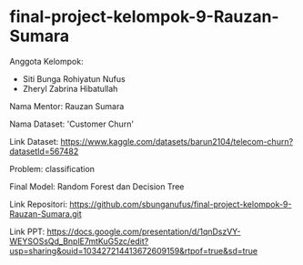 # final-project-kelompok-9-Rauzan-Sumara
Anggota Kelompok:
- Siti Bunga Rohiyatun Nufus
- Zheryl Zabrina Hibatullah

Nama Mentor: Rauzan  Sumara

Nama Dataset: 'Customer Churn'

Link Dataset: https://www.kaggle.com/datasets/barun2104/telecom-churn?datasetId=567482

Problem: classification

Final Model: Random Forest dan Decision Tree

Link Repositori: https://github.com/sbunganufus/final-project-kelompok-9-Rauzan-Sumara.git

Link PPT: https://docs.google.com/presentation/d/1qnDszVY-WEYSOSsQd_BnplE7mtKuG5zc/edit?usp=sharing&ouid=103427214413672609159&rtpof=true&sd=true
